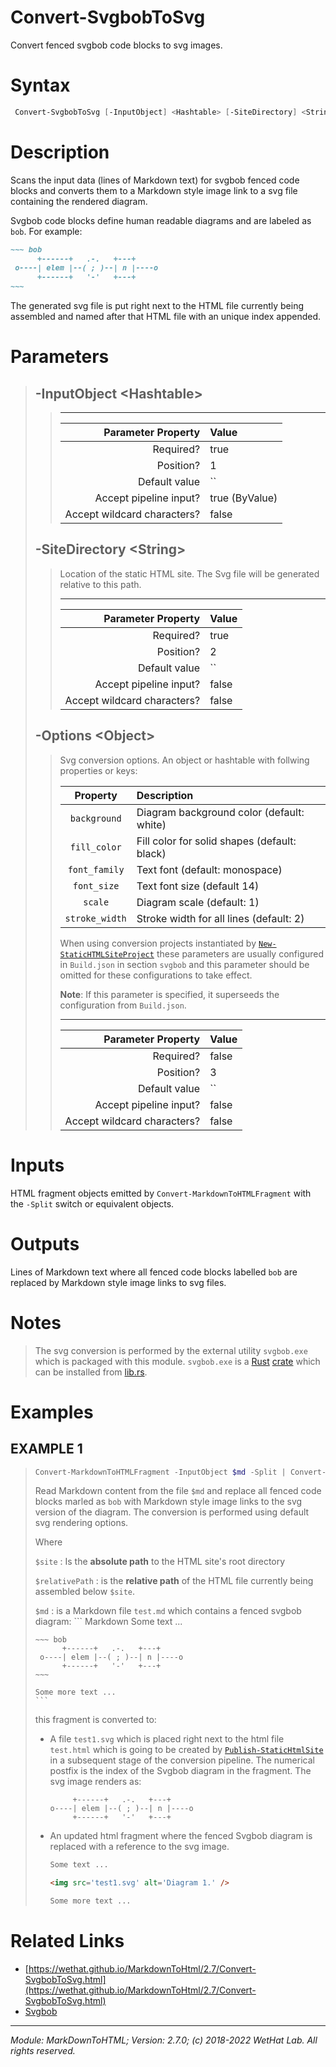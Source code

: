 ﻿# Convert-SvgbobToSvg

Convert fenced svgbob code blocks to svg images.

# Syntax
```PowerShell
 Convert-SvgbobToSvg [-InputObject] <Hashtable> [-SiteDirectory] <String> [-Options] <Object>  [<CommonParameters>] 
```


# Description


Scans the input data (lines of Markdown text) for svgbob fenced code blocks
and converts them to a Markdown style image link to a svg file containing
the rendered diagram.

Svgbob code blocks define human readable diagrams and are labeled as `bob`.
For example:

``` Markdown
~~~ bob
      +------+   .-.   +---+
 o----| elem |--( ; )--| n |----o
      +------+   '-'   +---+
~~~
```

The generated svg file is put right next to the HTML file
currently being assembled and named after that HTML file with an unique
index appended.





# Parameters

<blockquote>



## -InputObject \<Hashtable\>

<blockquote>



---

Parameter Property         | Value
--------------------------:|:----------
Required?                  | true
Position?                  | 1
Default value              | ``
Accept pipeline input?     | true (ByValue)
Accept wildcard characters?| false

</blockquote>
 

## -SiteDirectory \<String\>

<blockquote>

Location of the static HTML site. The Svg file will be generated relative to this
path.

---

Parameter Property         | Value
--------------------------:|:----------
Required?                  | true
Position?                  | 2
Default value              | ``
Accept pipeline input?     | false
Accept wildcard characters?| false

</blockquote>
 

## -Options \<Object\>

<blockquote>

Svg conversion options. An object or hashtable with follwing properties or keys:

| Property       | Description                                  |
| :------------: | :------------------------------------------- |
| `background`   | Diagram background color (default: white)    |
| `fill_color`   | Fill color for solid shapes (default: black) |
| `font_family`  | Text font (default: monospace)               |
| `font_size`    | Text font size (default 14)                  |
| `scale`        | Diagram scale (default: 1)                   |
| `stroke_width` | Stroke width for all lines (default: 2)      |

When using conversion projects instantiated by [`New-StaticHTMLSiteProject`](New-StaticHTMLSiteProject.md) these
parameters are usually configured in `Build.json` in section `svgbob` and this
parameter should be omitted for these configurations to take effect.

**Note**: If this parameter is specified, it superseeds the
configuration from `Build.json`.

---

Parameter Property         | Value
--------------------------:|:----------
Required?                  | false
Position?                  | 3
Default value              | ``
Accept pipeline input?     | false
Accept wildcard characters?| false

</blockquote>


</blockquote>


# Inputs
HTML fragment objects emitted by `Convert-MarkdownToHTMLFragment` with
the `-Split` switch or equivalent objects.


# Outputs
Lines of Markdown text where all fenced code blocks labelled `bob` are
replaced by Markdown style image links to svg files.

# Notes

<blockquote>

The svg conversion is performed by the external utility
`svgbob.exe` which is packaged with this module.
`svgbob.exe` is a [Rust](https://www.rust-lang.org/)
[crate](https://doc.rust-lang.org/rust-by-example/crates.html) which can be
installed from [lib.rs](https://lib.rs/crates/svgbob_cli).

</blockquote>


# Examples


## EXAMPLE 1

> ~~~ PowerShell
> Convert-MarkdownToHTMLFragment -InputObject $md -Split | Convert-SvgbobToSvg -SiteDirectory $site -RelativePath $relativePath
> ~~~
>
> 
> Read Markdown content from the file `$md` and replace all fenced code blocks
> marled as `bob` with Markdown style image links to the svg version of the
> diagram. The conversion is performed using default svg rendering options.
> 
> Where
> 
> `$site`
> :   Is the **absolute path** to the HTML site's root directory
> 
> `$relativePath`
> :   is the **relative path** of the HTML file currently being assembled below
>     `$site`.
> 
> `$md`
> :   is a Markdown file `test.md` which contains a fenced svgbob diagram:
>     ``` Markdown
>     Some text ...
> 
>     ~~~ bob
>           +------+   .-.   +---+
>      o----| elem |--( ; )--| n |----o
>           +------+   '-'   +---+
>     ~~~
> 
>     Some more text ...
>     ```
> 
> this fragment is converted to:
> 
> * A file `test1.svg` which is placed right next to the html file `test.html`
>   which is going to be created by [`Publish-StaticHtmlSite`](Publish-StaticHtmlSite.md) in a subsequent
>   stage of the conversion pipeline. The numerical postfix is the index of the
>   Svgbob diagram in the fragment. The svg image renders as:
> 
>   ~~~ bob
>        +------+   .-.   +---+
>   o----| elem |--( ; )--| n |----o
>        +------+   '-'   +---+
>   ~~~
> 
> * An updated html fragment where the fenced Svgbob diagram is replaced with
>   a reference to the svg image.
> 
>   ~~~ html
>   Some text ...
> 
>   <img src='test1.svg' alt='Diagram 1.' />
> 
>   Some more text ...
>   ~~~
> 
> 
> 
> 
> 
> 
> 
> 
> 
> 
> 
> 


# Related Links

* [https://wethat.github.io/MarkdownToHtml/2.7/Convert-SvgbobToSvg.html](https://wethat.github.io/MarkdownToHtml/2.7/Convert-SvgbobToSvg.html) 
* [Svgbob](https://ivanceras.github.io/content/Svgbob.html)

---

<cite>Module: MarkDownToHTML; Version: 2.7.0; (c) 2018-2022 WetHat Lab. All rights reserved.</cite>
